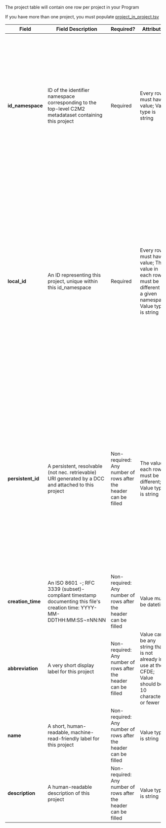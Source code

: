 The project table will contain one row per project in your Program

If you have more than one project, you must populate [project_in_project.tsv](./TableInfo:-project_in_project.tsv)


Field | Field Description | Required? |  Attributes | Extra Info 
------|-------------------|-----------|-------------|------------
**id_namespace** | ID of the identifier namespace corresponding to the top-level C2M2 metadataset containing this project| Required | Every row must have a value; Value type is string | id_namespace is the unique identifier for your program, or some subset of your program, that identifies it as your data. In the simplest case, your program would use the exact same value for the id_namespace column in every row for every table. More complex Programs may choose to use multiple namespaces. id_namespaces should all be listed in the [primary_dcc_contact table](./TableInfo:-primary_dcc_contact.tsv)
**local_id** | An ID representing this project, unique within this id_namespace | Required|  Every row must have a value; The value in each row must be different for a given namespace; Value type is string | Each individual project needs a unique local_id value (every row should be different). The local_id column appears in many tables but values should not be repeated across tables. e.g. 'file' local_id is a seperate concept from 'biosample' local_id. If your program is using a single id_namespace, then every value for local_id across all tables should be unique. If you have more than one project, you must specify the top level project in the [primary_dcc_contact table](./TableInfo:-primary_dcc_contact.tsv) AND populate the [project_in_project table](./TableInfo:project_in_project) to show the relationships between projects
**persistent_id** | A persistent, resolvable (not nec. retrievable) URI generated by a DCC and attached to this project | Non-required: Any number of rows after the header can be filled | The value in each row must be different; Value type is string | Meant to serve as a permanent address to which landing pages (which summarize metadata associated with this project) and other relevant annotations and functions can optionally be attached, including information enabling resolution to a network location from which the file can be downloaded. Actual network locations must not be embedded directly within this identifier: one level of indirection is required in order to protect persistent_id values from changes in network location over time as files are moved around.
**creation_time** | An ISO 8601 -; RFC 3339 (subset)-compliant timestamp documenting this file's creation time: YYYY-MM-DDTHH:MM:SS¬±NN:NN | Non-required: Any number of rows after the header can be filled | Value must be datetime  | Example valid dates: `2021-01-08`, `2021-01-08T00:45:40Z`, `2021-01-08T00:45:40+00:00`| 
**abbreviation** | A very short display label for this project |Non-required: Any number of rows after the header can be filled  | Value can be any string that is not already in use at the CFDE; Value should be 10 characters or fewer | This is the display abbreviation for this project in the portal
**name** | A short, human-readable, machine-read-friendly label for this project | Non-required: Any number of rows after the header can be filled  | Value type is string | This is the display name for this project in the portal
**description** | A human-readable description of this project |  Non-required: Any number of rows after the header can be filled  | Value type is string | This is the display descripton for this project in the portal